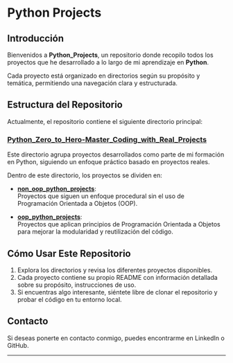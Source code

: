 # Python Projects  

## Introducción  
Bienvenidos a **Python_Projects**, un repositorio donde recopilo todos los proyectos que he desarrollado a lo largo de mi aprendizaje en **Python**.  

Cada proyecto está organizado en directorios según su propósito y temática, permitiendo una navegación clara y estructurada.  

## Estructura del Repositorio  

Actualmente, el repositorio contiene el siguiente directorio principal:  

### [Python_Zero_to_Hero-Master_Coding_with_Real_Projects](./Python_Zero_to_Hero-Master_Coding_with_Real_Projects/)  
Este directorio agrupa proyectos desarrollados como parte de mi formación en Python, siguiendo un enfoque práctico basado en proyectos reales.  

Dentro de este directorio, los proyectos se dividen en:  

- **[non_oop_python_projects](./Python_Zero_to_Hero-Master_Coding_with_Real_Projects/non_oop_python_projects/)**:  
  Proyectos que siguen un enfoque procedural sin el uso de Programación Orientada a Objetos (OOP).  

- **[oop_python_projects](./Python_Zero_to_Hero-Master_Coding_with_Real_Projects/oop_python_projects/)**:  
  Proyectos que aplican principios de Programación Orientada a Objetos para mejorar la modularidad y reutilización del código.  

## Cómo Usar Este Repositorio  

1. Explora los directorios y revisa los diferentes proyectos disponibles.  
2. Cada proyecto contiene su propio README con información detallada sobre su propósito, instrucciones de uso.  
3. Si encuentras algo interesante, siéntete libre de clonar el repositorio y probar el código en tu entorno local.  

## Contacto  

Si deseas ponerte en contacto conmigo, puedes encontrarme en LinkedIn o GitHub.  

---
